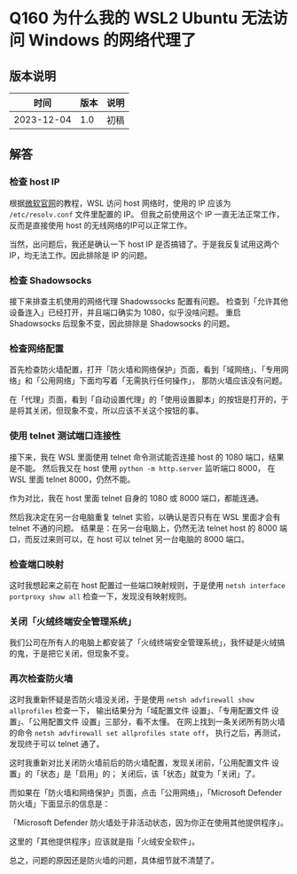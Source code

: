 # Q160 为什么我的 WSL2 Ubuntu 无法访问 Windows 的网络代理了

## 版本说明

| 时间 | 版本 | 说明 |
| ---- | ---- | ---- |
| 2023-12-04 | 1.0 | 初稿 |

## 解答

### 检查 host IP

根据[微软官网][1]的教程，WSL 访问 host 网络时，使用的 IP 应该为 `/etc/resolv.conf` 文件里配置的 IP。
但我之前使用这个 IP 一直无法正常工作，反而是直接使用 host 的无线网络的IP可以正常工作。

当然，出问题后，我还是确认一下 host IP 是否搞错了。于是我反复试用这两个 IP，均无法工作。因此排除是 IP 的问题。

### 检查 Shadowsocks

接下来排查主机使用的网络代理 Shadowssocks 配置有问题。
检查到「允许其他设备连入」已经打开，并且端口确实为 1080，似乎没啥问题。
重启 Shadowsocks 后现象不变，因此排除是 Shadowsocks 的问题。

### 检查网络配置

首先检查防火墙配置，打开「防火墙和网络保护」页面，看到「域网络」、「专用网络」和「公用网络」下面均写着「无需执行任何操作」，
那防火墙应该没有问题。

在「代理」页面，看到「自动设置代理」的「使用设置脚本」的按钮是打开的，于是将其关闭，但现象不变，所以应该不关这个按钮的事。

### 使用 telnet 测试端口连接性

接下来，我在 WSL 里面使用 telnet 命令测试能否连接 host 的 1080 端口，结果是不能。
然后我又在 host 使用 `python -m http.server` 监听端口 8000， 在 WSL 里面 telnet 8000，仍然不能。

作为对比，我在 host 里面 telnet 自身的 1080 或 8000 端口，都能连通。

然后我决定在另一台电脑重复 telnet 实验，以确认是否只有在 WSL 里面才会有 telnet 不通的问题。
结果是：在另一台电脑上，仍然无法 telnet host 的 8000 端口，而反过来则可以，在 host 可以 telnet 另一台电脑的 8000 端口。

### 检查端口映射

这时我想起来之前在 host 配置过一些端口映射规则，于是使用 `netsh interface portproxy show all` 检查一下，发现没有映射规则。

### 关闭「火绒终端安全管理系统」

我们公司在所有人的电脑上都安装了「火绒终端安全管理系统」，我怀疑是火绒搞的鬼，于是把它关闭，但现象不变。

### 再次检查防火墙

这时我重新怀疑是否防火墙没关闭，于是使用 `netsh advfirewall show allprofiles` 检查一下，
输出结果分为「域配置文件 设置」、「专用配置文件 设置」、「公用配置文件 设置」三部分，看不太懂。
在网上找到一条关闭所有防火墙的命令 `netsh advfirewall set allprofiles state off`，
执行之后，再测试，发现终于可以 telnet 通了。

这时我重新对比关闭防火墙前后的防火墙配置，发现关闭前，「公用配置文件 设置」的「状态」是「启用」的；
关闭后，该「状态」就变为「关闭」了。

而如果在「防火墙和网络保护」页面，点击「公用网络」，「Microsoft Defender 防火墙」下面显示的信息是：

「Microsoft Defender 防火墙处于非活动状态，因为你正在使用其他提供程序」。

这里的「其他提供程序」应该就是指「火绒安全软件」。

总之，问题的原因还是防火墙的问题，具体细节就不清楚了。

  [1]: https://learn.microsoft.com/en-us/windows/wsl/networking
